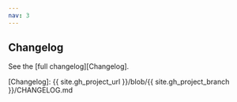 ```yaml
---
nav: 3
---
```


## Changelog

See the [full changelog][Changelog].

[Changelog]: {{ site.gh_project_url }}/blob/{{ site.gh_project_branch }}/CHANGELOG.md
